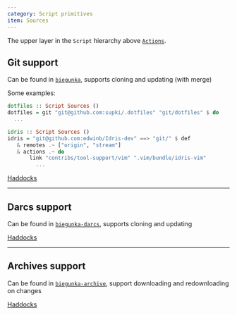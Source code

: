 ```yaml
---
category: Script primitives
item: Sources
---
```


The upper layer in the `Script` hierarchy above [`Actions`][6].

## Git support

Can be found in [`biegunka`][0], supports cloning and updating (with merge)

Some examples:

```haskell
dotfiles :: Script Sources ()
dotfiles = git "git@github.com:supki/.dotfiles" "git/dotfiles" $ do
  ...
```

```haskell
idris :: Script Sources ()
idris = "git@github.com:edwinb/Idris-dev" ==> "git/" $ def
   & remotes .~ ["origin", "stream"]
   & actions .~ do
       link "contribs/tool-support/vim" ".vim/bundle/idris-vim"
         ...
```

[Haddocks][3]

---

## Darcs support

Can be found in [`biegunka-darcs`][1], supports cloning and updating

[Haddocks][4]

---

## Archives support

Can be found in [`biegunka-archive`][2], support downloading and redownloading on changes

[Haddocks][5]

  [0]: https://github.com/biegunka/biegunka
  [1]: https://github.com/biegunka/biegunka-darcs
  [2]: https://github.com/biegunka/biegunka-archive
  [3]: http://biegunka.github.io/biegunka/Control-Biegunka-Source-Git.html
  [4]: http://biegunka.github.io/biegunka-darcs/
  [5]: http://biegunka.github.io/biegunka-archive/
  [6]: /pages/script-primitives/actions.html

